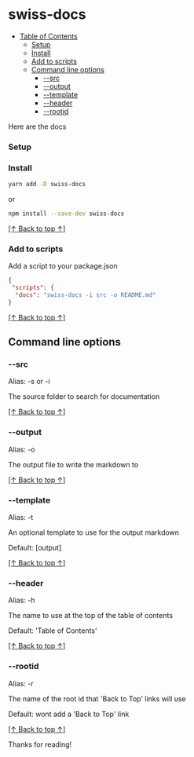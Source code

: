 # swiss-docs

<!-- DOCS: TOC START -->

  - [Table of Contents](#swiss-docs)
      - [Setup](#setup)
      - [Install](#install)
      - [Add to scripts](#add-to-scripts)
    - [Command line options](#command-line-options)
      - [--src](#src)
      - [--output](#output)
      - [--template](#template)
      - [--header](#header)
      - [--rootid](#rootid)

<!-- DOCS: TOC END -->

Here are the docs

<!-- DOCS: MAIN START -->

### Setup

### Install
```bash
yarn add -D swiss-docs
```

or

```bash
npm install --save-dev swiss-docs
```

<a href="#swiss-docs" style="text-align: right"> [↑ Back to top ↑] </a>

### Add to scripts
Add a script to your package.json

```json
{
 "scripts": {
  "docs": "swiss-docs -i src -o README.md"
}
```

<a href="#swiss-docs" style="text-align: right"> [↑ Back to top ↑] </a>

## Command line options

### --src
Alias: -s or -i

The source folder to search for documentation

<a href="#swiss-docs" style="text-align: right"> [↑ Back to top ↑] </a>

### --output
Alias: -o

The output file to write the markdown to

<a href="#swiss-docs" style="text-align: right"> [↑ Back to top ↑] </a>

### --template
Alias: -t

An optional template to use for the output markdown

Default: [output]

<a href="#swiss-docs" style="text-align: right"> [↑ Back to top ↑] </a>

### --header
Alias: -h

The name to use at the top of the table of contents

Default: 'Table of Contents'

<a href="#swiss-docs" style="text-align: right"> [↑ Back to top ↑] </a>

### --rootid
Alias: -r

The name of the root id that 'Back to Top' links will use

Default: wont add a 'Back to Top' link

<a href="#swiss-docs" style="text-align: right"> [↑ Back to top ↑] </a>

<!-- DOCS: MAIN END -->

Thanks for reading!
